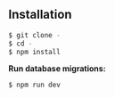 ## Installation

```bash
$ git clone -
$ cd -
$ npm install
```

**Run database migrations:**

```bash
$ npm run dev
```